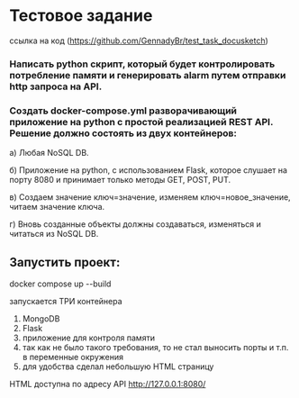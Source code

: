 # Тестовое задание
ссылка на код (https://github.com/GennadyBr/test_task_docusketch)

### Написать python скрипт, который будет контролировать потребление памяти и генерировать alarm путем отправки http запроса на API.
 
### Создать docker-compose.yml разворачивающий приложение на python с простой реализацией REST API. Решение должно состоять из двух контейнеров:
а) Любая NoSQL DB.

б) Приложение на python, с использованием Flask, которое слушает на порту 8080 и принимает только методы GET, POST, PUT.

в) Создаем значение ключ=значение, изменяем ключ=новое_значение, читаем значение ключа.

г) Вновь созданные объекты должны создаваться, изменяться и читаться из NoSQL DB.


## Запустить проект:
docker compose up --build

запускается ТРИ контейнера
1) MongoDB
2) Flask 
3) приложение для контроля памяти
4) так как не было такого требования, то не стал выносить порты и т.п. в переменные окружения
5) для удобства сделал небольшую HTML страницу

HTML доступна по адресу API 
http://127.0.0.1:8080/

